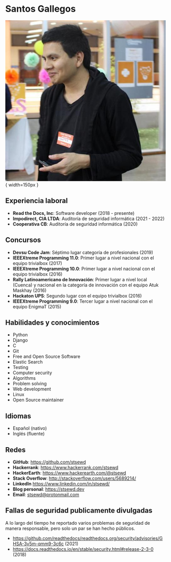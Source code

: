 # Santos Gallegos

![me](../images/me.jpg){ width=150px }

## Experiencia laboral

- **Read the Docs, Inc**: Software developer (2018 - presente)
- **Impodirect, CIA LTDA**: Auditoría de seguridad informática (2021 - 2022)
- **Cooperativa CB**: Auditoría de seguridad informática (2020)

## Concursos

- **Devsu Code Jam**: Séptimo lugar categoría de profesionales (2019)
- **IEEEXtreme Programming 11.0**: Primer lugar a nivel nacional con el equipo trivialbox (2017)
- **IEEEXtreme Programming 10.0**: Primer lugar a nivel nacional con el equipo trivialbox (2016)
- **Rally Latinoamericano de Innovación**:
  Primer lugar a nivel local (Cuenca) y nacional en la categoría de innovación con el equipo Atuk Maskhay (2016)
- **Hackaton UPS**: Segundo lugar con el equipo trivialbox (2016)
- **IEEEXtreme Programming 9.0**: Tercer lugar a nivel nacional con el equipo EnigmaT (2015)

## Habilidades y conocimientos

- Python
- Django
- C
- Git
- Free and Open Source Software
- Elastic Search
- Testing
- Computer security
- Algorithms
- Problem solving
- Web development
- Linux
- Open Source maintainer

## Idiomas

- Español (nativo)
- Inglés (fluente)

## Redes

- **GitHub**: <https://github.com/stsewd>
- **Hackerrank**: <https://www.hackerrank.com/stsewd>
- **HackerEarth**: <https://www.hackerearth.com/@stsewd>
- **Stack Overflow**: <http://stackoverflow.com/users/5689214/>
- **LinkedIn** <https://www.linkedin.com/in/stsewd/>
- **Blog personal**: <https://stsewd.dev>
- **Email**: <stsewd@protonmail.com>

## Fallas de seguridad publicamente divulgadas

A lo largo del tiempo he reportado varios problemas de seguridad de manera responsable,
pero solo un par se han hecho públicos.

- https://github.com/readthedocs/readthedocs.org/security/advisories/GHSA-3v5m-qmm9-3c6c (2021)
- https://docs.readthedocs.io/en/stable/security.html#release-2-3-0 (2018)
